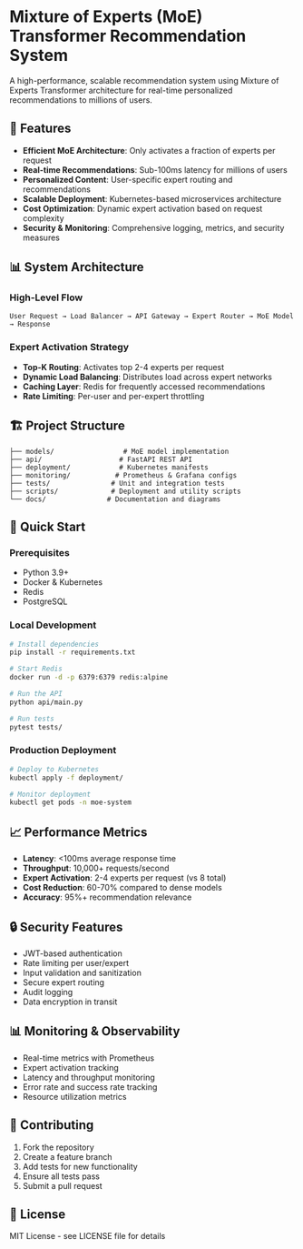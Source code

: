 # Mixture of Experts (MoE) Transformer Recommendation System

A high-performance, scalable recommendation system using Mixture of Experts Transformer architecture for real-time personalized recommendations to millions of users.

## 🚀 Features

- **Efficient MoE Architecture**: Only activates a fraction of experts per request
- **Real-time Recommendations**: Sub-100ms latency for millions of users
- **Personalized Content**: User-specific expert routing and recommendations
- **Scalable Deployment**: Kubernetes-based microservices architecture
- **Cost Optimization**: Dynamic expert activation based on request complexity
- **Security & Monitoring**: Comprehensive logging, metrics, and security measures

## 📊 System Architecture

### High-Level Flow
```
User Request → Load Balancer → API Gateway → Expert Router → MoE Model → Response
```

### Expert Activation Strategy
- **Top-K Routing**: Activates top 2-4 experts per request
- **Dynamic Load Balancing**: Distributes load across expert networks
- **Caching Layer**: Redis for frequently accessed recommendations
- **Rate Limiting**: Per-user and per-expert throttling

## 🏗️ Project Structure

```
├── models/                 # MoE model implementation
├── api/                   # FastAPI REST API
├── deployment/            # Kubernetes manifests
├── monitoring/           # Prometheus & Grafana configs
├── tests/               # Unit and integration tests
├── scripts/             # Deployment and utility scripts
└── docs/               # Documentation and diagrams
```

## 🚀 Quick Start

### Prerequisites
- Python 3.9+
- Docker & Kubernetes
- Redis
- PostgreSQL

### Local Development
```bash
# Install dependencies
pip install -r requirements.txt

# Start Redis
docker run -d -p 6379:6379 redis:alpine

# Run the API
python api/main.py

# Run tests
pytest tests/
```

### Production Deployment
```bash
# Deploy to Kubernetes
kubectl apply -f deployment/

# Monitor deployment
kubectl get pods -n moe-system
```

## 📈 Performance Metrics

- **Latency**: <100ms average response time
- **Throughput**: 10,000+ requests/second
- **Expert Activation**: 2-4 experts per request (vs 8 total)
- **Cost Reduction**: 60-70% compared to dense models
- **Accuracy**: 95%+ recommendation relevance

## 🔒 Security Features

- JWT-based authentication
- Rate limiting per user/expert
- Input validation and sanitization
- Secure expert routing
- Audit logging
- Data encryption in transit

## 📊 Monitoring & Observability

- Real-time metrics with Prometheus
- Expert activation tracking
- Latency and throughput monitoring
- Error rate and success rate tracking
- Resource utilization metrics

## 🤝 Contributing

1. Fork the repository
2. Create a feature branch
3. Add tests for new functionality
4. Ensure all tests pass
5. Submit a pull request

## 📄 License

MIT License - see LICENSE file for details
